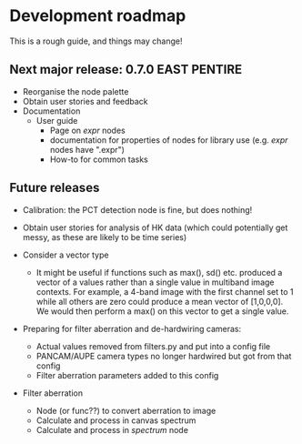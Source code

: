 # Development roadmap

This is a rough guide, and things may change!

## Next major release: 0.7.0 EAST PENTIRE

* Reorganise the node palette
* Obtain user stories and feedback
* Documentation
    * User guide
        * Page on *expr* nodes
        * documentation for properties of nodes for library use (e.g. *expr* nodes have ".expr")
        * How-to for common tasks
        
## Future releases

* Calibration: the PCT detection node is fine, but does nothing!

* Obtain user stories for analysis of HK data (which could potentially
get messy, as these are likely to be time series)

* Consider a vector type
    * It might be useful if functions
    such as max(), sd() etc. produced a vector of a values
    rather than a single value in multiband image contexts. For example,
    a 4-band image with the first channel set to 1 while all others are zero
    could produce a mean vector of [1,0,0,0]. We would then perform a max()
    on this vector to get a single value.
    
* Preparing for filter aberration and de-hardwiring cameras:
    * Actual values removed from filters.py and put into a config file
    * PANCAM/AUPE camera types no longer hardwired but got from that config
    * Filter aberration parameters added to this config

* Filter aberration
    * Node (or func??) to convert aberration to image
    * Calculate and process in canvas spectrum
    * Calculate and process in *spectrum* node

